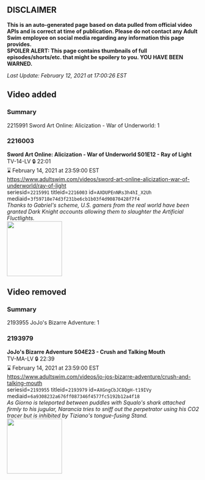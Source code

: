 ## DISCLAIMER
**This is an auto-generated page based on data pulled from official video APIs and is correct at time of publication. Please do not contact any Adult Swim employee on social media regarding any information this page provides.**  
**SPOILER ALERT: This page contains thumbnails of full episodes/shorts/etc. that might be spoilery to you. YOU HAVE BEEN WARNED.**  

_Last Update: February 12, 2021 at 17:00:26 EST_
## Video added
### Summary
2215991 Sword Art Online: Alicization - War of Underworld: 1  
### 2216003
**Sword Art Online: Alicization - War of Underworld S01E12 - Ray of Light**  
TV-14-LV 🔒 22:01  
⌛ February 14, 2021 at 23:59:00 EST  
https://www.adultswim.com/videos/sword-art-online-alicization-war-of-underworld/ray-of-light  
seriesid=`2215991` titleid=`2216003` id=`AXDUPEnNRs3h4hI_X2Uh` mediaid=`3f59718e74d3f231be6cb1b03f4d90870428f7f4`  
_Thanks to Gabriel's scheme, U.S. gamers from the real world have been granted Dark Knight accounts allowing them to slaughter the Artificial Fluctlights._  
<a href="https://media.cdn.adultswim.com/uploads/20200313/thumbnails/2_203131011211-SAO_WoU_012.jpg"><img src="https://media.cdn.adultswim.com/uploads/20200313/thumbnails/2_203131011211-SAO_WoU_012.jpg" height="144px" /></a>
## Video removed
### Summary
2193955 JoJo's Bizarre Adventure: 1  
### 2193979
**JoJo's Bizarre Adventure S04E23 - Crush and Talking Mouth**  
TV-MA-LV 🔒 22:39  
⌛ February 14, 2021 at 23:59:00 EST  
https://www.adultswim.com/videos/jo-jos-bizarre-adventure/crush-and-talking-mouth  
seriesid=`2193955` titleid=`2193979` id=`AXGngCbJC8QgH-t19IVy` mediaid=`6a9308232a676ff087346f4577fc5192b12a4f18`  
_As Giorno is teleported between puddles with Squalo's shark attached firmly to his jugular, Narancia tries to sniff out the perpetrator using his CO2 tracer but is inhibited by Tiziano's tongue-fusing Stand._  
<a href="https://media.cdn.adultswim.com/uploads/20200423/thumbnails/2_204231045222-jojo_goldenwind_023.jpg"><img src="https://media.cdn.adultswim.com/uploads/20200423/thumbnails/2_204231045222-jojo_goldenwind_023.jpg" height="144px" /></a>
